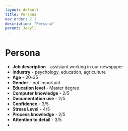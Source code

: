 ```yaml
---
layout: default
title: Persona
nav_order: 2.1
description: "Persona"
parent: Jekyll
---  
```


<!-- Example of paragraph of text -->
# Persona  

* **Job description** - assistant working in our newspaper
* **Industry** - psychology, education, agriculture  
* **Age** - 20-35  
* **Gender** - not important  
* **Education level** - Master degree
* **Computer knowledge** - 2/5  
* **Documentation use** - 2/5
* **Confidence** - 3/5
* **Stress Level** - 4/5
* **Process knowledge** - 2/5
* **Attention to detail** - 3/5  
* 